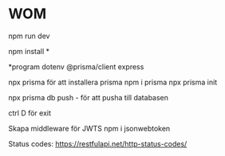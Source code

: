 # WOM


npm run dev

npm install *

*program
dotenv @prisma/client
express


npx prisma för att installera prisma
npm i prisma
npx prisma init

npx prisma db push - för att pusha till databasen

ctrl D för exit

Skapa middleware för JWTS
npm i jsonwebtoken

Status codes: https://restfulapi.net/http-status-codes/